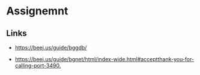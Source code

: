 # Assignemnt

## Links

- <https://beej.us/guide/bggdb/>

- <https://beej.us/guide/bgnet/html/index-wide.html#acceptthank-you-for-calling-port-3490.>
